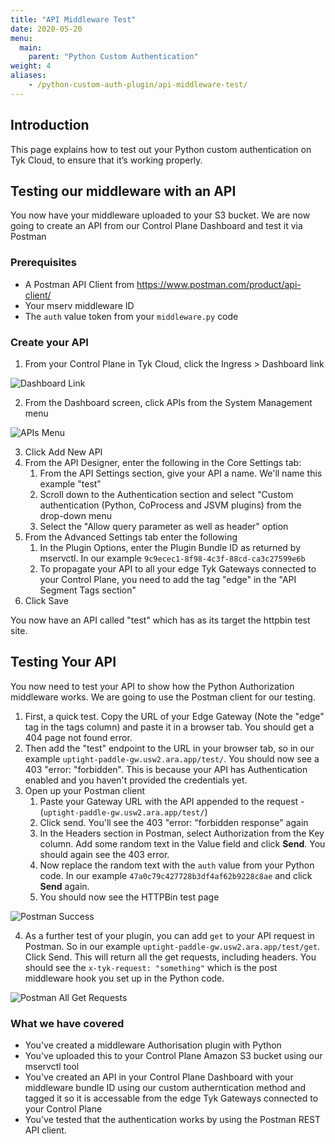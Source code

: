 ```yaml
---
title: "API Middleware Test"
date: 2020-05-20
menu:
  main:
    parent: "Python Custom Authentication"
weight: 4
aliases:
    - /python-custom-auth-plugin/api-middleware-test/
---
```


## Introduction

This page explains how to test out your Python custom authentication on Tyk Cloud, to ensure that it’s working properly. 

## Testing our middleware with an API

You now have your middleware uploaded to your S3 bucket. We are now going to create an API from our Control Plane Dashboard and test it via Postman

### Prerequisites

* A Postman API Client from https://www.postman.com/product/api-client/
* Your mserv middleware ID
* The `auth` value token from your `middleware.py` code

### Create your API

1. From your Control Plane in Tyk Cloud, click the Ingress > Dashboard link

![Dashboard Link](/img/plugins/control_plane_dashboard_link.png)

2. From the Dashboard screen, click APIs from the System Management menu

![APIs Menu](/img/plugins/apis_menu.png)

3. Click Add New API
4. From the API Designer, enter the following in the Core Settings tab:
   1. From the API Settings section, give your API a name. We'll name this example "test"
   2. Scroll down to the Authentication section and select "Custom authentication (Python, CoProcess and JSVM plugins) from the drop-down menu
   3. Select the "Allow query parameter as well as header" option
5. From the Advanced Settings tab enter the following
   1. In the Plugin Options, enter the Plugin Bundle ID as returned by mservctl. In our example `9c9ecec1-8f98-4c3f-88cd-ca3c27599e6b`
   2. To propagate your API to all your edge Tyk Gateways connected to your Control Plane, you need to add the tag "edge" in the "API Segment Tags section"
6. Click Save

You now have an API called "test" which has as its target the httpbin test site.

## Testing Your API

You now need to test your API to show how the Python Authorization middleware works. We are going to use the Postman client for our testing.

1. First, a quick test. Copy the URL of your Edge Gateway (Note the "edge" tag in the tags column) and paste it in a browser tab. You should get a 404 page not found error.
2. Then add the "test" endpoint to the URL in your browser tab, so in our example `uptight-paddle-gw.usw2.ara.app/test/`. You should now see a 403 "error: "forbidden". This is because your API has Authentication enabled and you haven't provided the credentials yet.
3. Open up your Postman client
   1. Paste your Gateway URL with the API appended to the request - (`uptight-paddle-gw.usw2.ara.app/test/`)
   2. Click send. You'll see the 403 "error: "forbidden response" again
   3. In the Headers section in Postman, select Authorization from the Key column. Add some random text in the Value field and click **Send**. You should again see the 403 error.
   4. Now replace the random text with the `auth` value from your Python code. In our example `47a0c79c427728b3df4af62b9228c8ae` and click **Send** again.
   5. You should now see the HTTPBin test page

![Postman Success](/img/plugins/postman_success.png)

4. As a further test of your plugin, you can add `get` to your API request in Postman. So in our example `uptight-paddle-gw.usw2.ara.app/test/get`. Click Send. This will return all the get requests, including headers. You should see the `x-tyk-request: "something"` which is the post middleware hook you set up in the Python code.

![Postman All Get Requests](/img/plugins/postman_all_get_requests.png)

### What we have covered

* You've created a middleware Authorisation plugin with Python
* You've uploaded this to your Control Plane Amazon S3 bucket using our mservctl tool
* You've created an API in your Control Plane Dashboard with your middleware bundle ID using our custom autherntication method and tagged it so it is accessable from the edge Tyk Gateways connected to your Control Plane
* You've tested that the authentication works by using the Postman REST API client.